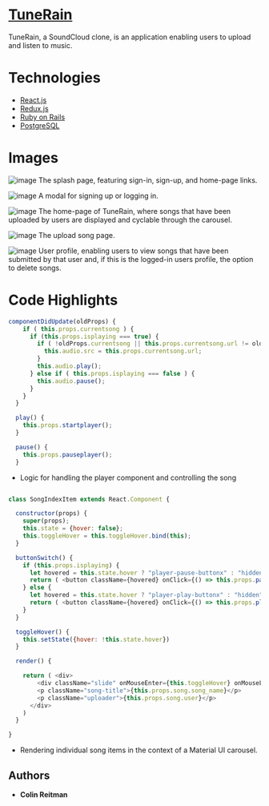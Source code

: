 # [TuneRain](https://wavcloud1.herokuapp.com)

TuneRain, a SoundCloud clone, is an application enabling users to upload and listen to music.

# Technologies

* [React.js](https://reactjs.org)
* [Redux.js](https://redux.js.org)
* [Ruby on Rails](https://guides.rubyonrails.org)
* [PostgreSQL](https://www.postgresql.org)

# Images

![image](https://user-images.githubusercontent.com/46357004/59389276-f258bf00-8d3b-11e9-89a5-beccaf5395f3.png)
The splash page, featuring sign-in, sign-up, and home-page links.


![image](https://user-images.githubusercontent.com/46357004/59389430-42d01c80-8d3c-11e9-92a4-268276c6190d.png)
A modal for signing up or logging in.


![image](https://user-images.githubusercontent.com/46357004/59389503-727f2480-8d3c-11e9-8f58-ba1cfb0ced9c.png)
The home-page of TuneRain, where songs that have been uploaded by users are displayed and cyclable through the carousel.


![image](https://user-images.githubusercontent.com/46357004/59389564-9e9aa580-8d3c-11e9-8ebb-b25e7b21fd79.png)
The upload song page.


![image](https://user-images.githubusercontent.com/46357004/59389624-be31ce00-8d3c-11e9-8ba3-0a6c17f43354.png)
User profile, enabling users to view songs that have been submitted by that user and, if this is the logged-in users profile, the option to delete songs.

# Code Highlights

```js
componentDidUpdate(oldProps) {
    if ( this.props.currentsong ) {
      if (this.props.isplaying === true) {
        if ( !oldProps.currentsong || this.props.currentsong.url != oldProps.currentsong.url ) {
          this.audio.src = this.props.currentsong.url;
        }
        this.audio.play();
      } else if ( this.props.isplaying === false ) {
        this.audio.pause();
      }
    }
  }

  play() {
    this.props.startplayer();
  }

  pause() {
    this.props.pauseplayer();
  }


```

* Logic for handling the player component and controlling the song

```js 

class SongIndexItem extends React.Component {

  constructor(props) {
    super(props);
    this.state = {hover: false};
    this.toggleHover = this.toggleHover.bind(this);
  }

  buttonSwitch() {
    if (this.props.isplaying) {
      let hovered = this.state.hover ? "player-pause-buttonx" : "hidden";
      return ( <button className={hovered} onClick={() => this.props.pauseSong()}></button> )
    } else {
      let hovered = this.state.hover ? "player-play-buttonx" : "hidden";
      return ( <button className={hovered} onClick={() => this.props.playSong(this.props.song)} ></button> )
    }
  }

  toggleHover() {
    this.setState({hover: !this.state.hover})
  }

  render() {

    return ( <div> 
        <div className="slide" onMouseEnter={this.toggleHover} onMouseLeave={this.toggleHover}> {this.buttonSwitch()} </div>
        <p className="song-title">{this.props.song.song_name}</p> 
        <p className="uploader">{this.props.song.user}</p> 
      </div> 
    )
  }

} 
```
* Rendering individual song items in the context of a Material UI carousel.


## Authors

* **Colin Reitman**
